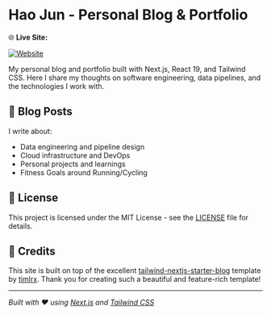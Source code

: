# Hao Jun - Personal Blog & Portfolio

🌐 **Live Site:**

[![Website](https://img.shields.io/badge/Website-snghaojun.com-green?style=for-the-badge&logo=vercel)](https://snghaojun.com)

My personal blog and portfolio built with Next.js, React 19, and Tailwind CSS. Here I share my thoughts on software engineering, data pipelines, and the technologies I work with.

## 📝 Blog Posts

I write about:

- Data engineering and pipeline design
- Cloud infrastructure and DevOps
- Personal projects and learnings
- Fitness Goals around Running/Cycling

## 📄 License

This project is licensed under the MIT License - see the [LICENSE](LICENSE) file for details.

## 🙏 Credits

This site is built on top of the excellent [tailwind-nextjs-starter-blog](https://github.com/timlrx/tailwind-nextjs-starter-blog) template by [timlrx](https://github.com/timlrx). Thank you for creating such a beautiful and feature-rich template!

---

_Built with ❤️ using [Next.js](https://nextjs.org/) and [Tailwind CSS](https://tailwindcss.com/)_
